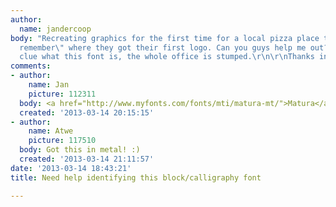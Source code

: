 ```yaml
---
author:
  name: jandercoop
body: "Recreating graphics for the first time for a local pizza place that \"can't
  remember\" where they got their first logo. Can you guys help me out? I have no
  clue what this font is, the whole office is stumped.\r\n\r\nThanks in advance! \r\n\r\n[img:sites/default/files/old-images/pizzapalace_5873.jpg]"
comments:
- author:
    name: Jan
    picture: 112311
  body: <a href="http://www.myfonts.com/fonts/mti/matura-mt/">Matura</a>.
  created: '2013-03-14 20:15:15'
- author:
    name: Atwe
    picture: 117510
  body: Got this in metal! :)
  created: '2013-03-14 21:11:57'
date: '2013-03-14 18:43:21'
title: Need help identifying this block/calligraphy font

---
```

